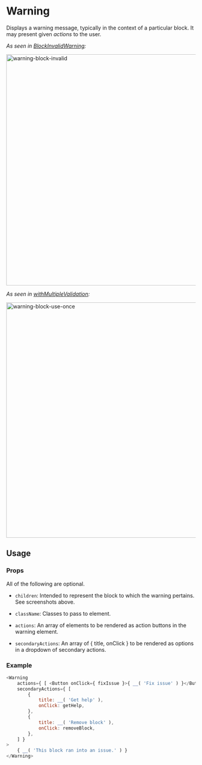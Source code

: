 # Warning

Displays a warning message, typically in the context of a particular block. It may present given _actions_ to the user.

_As seen in [BlockInvalidWarning](https://github.com/WordPress/gutenberg/blob/e92672936a3c8c3e20cf7b98a442f311af7b45fe/packages/block-editor/src/components/block-list/block-invalid-warning.js#L53-L66):_

<img width="614" alt="warning-block-invalid" src="https://user-images.githubusercontent.com/150562/94034403-e6223500-fdb9-11ea-8166-c73629f42e38.png">

_As seen in [withMultipleValidation](https://github.com/WordPress/gutenberg/blob/e92672936a3c8c3e20cf7b98a442f311af7b45fe/packages/edit-post/src/hooks/validate-multiple-use/index.js#L78-L115):_

<img width="625" alt="warning-block-use-once" src="https://user-images.githubusercontent.com/150562/94034410-e7ebf880-fdb9-11ea-8873-9df9ef194825.png">

## Usage

### Props

All of the following are optional.

-   `children`: Intended to represent the block to which the warning pertains. See screenshots above.

-   `className`: Classes to pass to element.

-   `actions`: An array of elements to be rendered as action buttons in the warning element.

-   `secondaryActions`: An array of { title, onClick } to be rendered as options in a dropdown of secondary actions.

### Example

```js
<Warning
	actions={ [ <Button onClick={ fixIssue }>{ __( 'Fix issue' ) }</Button> ] }
	secondaryActions={ [
		{
			title: __( 'Get help' ),
			onClick: getHelp,
		},
		{
			title: __( 'Remove block' ),
			onClick: removeBlock,
		},
	] }
>
	{ __( 'This block ran into an issue.' ) }
</Warning>
```
